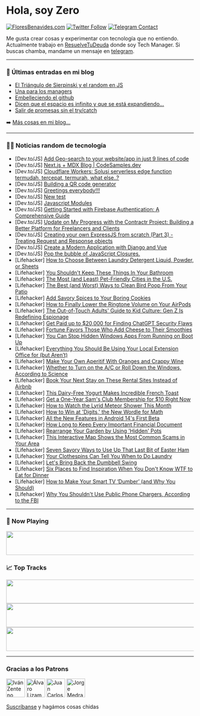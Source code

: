 # Hola, soy Zero

[![FloresBenavides.com](https://img.shields.io/website?down_message=oops&label=MiBlog&style=for-the-badge&up_message=online&url=https%3A%2F%2Ffloresbenavides.com)](https://floresbenavides.com) [![Twitter Follow](https://img.shields.io/twitter/follow/ZeroDragon?color=%231DA1F2&label=Follow&logo=twitter&logoColor=ffffff&style=for-the-badge)](https://twitter.com/zerodragon) [![Telegram Contact](https://img.shields.io/badge/escr%C3%ADbeme-ZeroDragon-%2326A5E4?style=for-the-badge&logo=telegram)](https://t.me/zerodragon)

Me gusta crear cosas y experimentar con tecnología que no entiendo.
Actualmente trabajo en [ResuelveTuDeuda](http://github.com/resuelve) donde soy Tech Manager.
Si buscas chamba, mandame un mensaje en [telegram](https://t.me/zerodragon).

---

### 📕 Últimas entradas en mi blog
<!-- BLOG-POST-LIST:START -->
- [El Triángulo de Sierpinski y el random en JS](https://floresbenavides.com/el-triangulo-de-sierpinski-y-el-random-en-js/)
- [Una para los managers](https://floresbenavides.com/una-para-los-managers/)
- [Embelleciendo el github](https://floresbenavides.com/embelleciendo-el-github/)
- [Dicen que el espacio es infinito y que se está expandiendo…](https://floresbenavides.com/dicen-que-el-espacio-es-infinito-y-que-se-esta-expandiendo/)
- [Salir de promesas sin el try/catch](https://floresbenavides.com/salir-de-promesas-sin-el-try-catch/)
<!-- BLOG-POST-LIST:END -->

➡️ [Más cosas en mi blog...](https://floresbenavides.com)

---

### 👨‍💻 Noticias random de tecnología
<!-- TECH-POSTS:START -->
- [Dev.to/JS] [Add Geo-search to your website/app in just 9 lines of code](https://dev.to/ruppysuppy/add-geo-search-to-your-websiteapp-in-just-9-lines-of-code-4kp4)
- [Dev.to/JS] [Next.js + MDX Blog | CodeSamples.dev](https://dev.to/shibun/codesampesdev-nextjs-mdx-blog-2fcg)
- [Dev.to/JS] [Cloudflare Workers: Solusi serverless edge function termudah, tercepat, termurah, what else..?](https://dev.to/reedho/cloudflare-workers-solusi-serverless-edge-function-termudah-tercepat-termurah-what-else-2pbd)
- [Dev.to/JS] [Building a QR code generator](https://dev.to/cedsengine/building-a-qr-code-generator-onj)
- [Dev.to/JS] [Greetings everybody!!!](https://dev.to/emarshall215/greetings-everybody-4ha)
- [Dev.to/JS] [New test](https://dev.to/monik182/new-test-3kil)
- [Dev.to/JS] [Javascript Modules](https://dev.to/akpvt/javascript-modules-2cl4)
- [Dev.to/JS] [Getting Started with Firebase Authentication: A Comprehensive Guide](https://dev.to/shahabmalikk/getting-started-with-firebase-authentication-a-comprehensive-guide-1j81)
- [Dev.to/JS] [Update on My Progress with the Contractr Project: Building a Better Platform for Freelancers and Clients](https://dev.to/arashjangali/update-on-my-progress-with-the-contractr-project-building-a-better-platform-for-freelancers-and-clients-210j)
- [Dev.to/JS] [Creating your own ExpressJS from scratch &lpar;Part 3&rpar; - Treating Request and Response objects](https://dev.to/wesleymreng7/creating-your-own-expressjs-from-scratch-part-3-treating-request-and-response-objects-4ecf)
- [Dev.to/JS] [Create a Modern Application with Django and Vue](https://dev.to/ericnanhu/create-a-modern-application-with-django-and-vue-242j)
- [Dev.to/JS] [Pop the bubble of JavaScript Closures.](https://dev.to/hariszulfiqar054/pop-the-bubble-of-javascript-closures-482n)
- [Lifehacker] [How to Choose Between Laundry Detergent Liquid, Powder, or Sheets](https://lifehacker.com/how-to-choose-between-laundry-detergent-liquid-powder-1850339381)
- [Lifehacker] [You Shouldn&#39;t Keep These Things In Your Bathroom](https://lifehacker.com/you-shouldnt-keep-these-things-in-your-bathroom-1850339383)
- [Lifehacker] [The Most &lpar;and Least&rpar; Pet-Friendly Cities in the U.S.](https://lifehacker.com/the-most-and-least-pet-friendly-cities-in-the-u-s-1850339385)
- [Lifehacker] [The Best &lpar;and Worst&rpar; Ways to Clean Bird Poop From Your Patio](https://lifehacker.com/the-best-and-worst-ways-to-clean-bird-poop-from-your-1850337329)
- [Lifehacker] [Add Savory Spices to Your Boring Cookies](https://lifehacker.com/add-savory-spices-to-your-boring-cookies-1850334335)
- [Lifehacker] [How to Finally Lower the Ringtone Volume on Your AirPods](https://lifehacker.com/how-to-finally-lower-the-ringtone-volume-on-your-airpod-1850332170)
- [Lifehacker] [The Out-of-Touch Adults&#39; Guide to Kid Culture: Gen Z Is Redefining Espionage](https://lifehacker.com/the-out-of-touch-adults-guide-to-kid-culture-gen-z-is-1850335727)
- [Lifehacker] [Get Paid up to $20,000 for Finding ChatGPT Security Flaws](https://lifehacker.com/get-paid-up-to-20-000-for-finding-chatgpt-security-fla-1850333616)
- [Lifehacker] [Fortune Favors Those Who Add Cheese to Their Smoothies](https://lifehacker.com/fortune-favors-those-who-add-cheese-to-their-smoothies-1850329579)
- [Lifehacker] [You Can Stop Hidden Windows Apps From Running on Boot Up](https://lifehacker.com/you-can-stop-hidden-windows-apps-from-running-on-boot-u-1850332775)
- [Lifehacker] [Everything You Should Be Using Your Local Extension Office for &lpar;but Aren’t&rpar;](https://lifehacker.com/everything-you-should-be-using-your-local-extension-off-1850329094)
- [Lifehacker] [Make Your Own Aperitif With Oranges and Crappy Wine](https://lifehacker.com/make-your-own-aperitif-with-oranges-and-shitty-wine-1850330111)
- [Lifehacker] [Whether to Turn on the A/C or Roll Down the Windows, According to Science](https://lifehacker.com/whether-to-turn-on-the-a-c-or-roll-down-the-windows-ac-1850334173)
- [Lifehacker] [Book Your Next Stay on These Rental Sites Instead of Airbnb](https://lifehacker.com/book-your-next-stay-on-these-rental-sites-instead-of-ai-1850329351)
- [Lifehacker] [This Dairy-Free Yogurt Makes Incredible French Toast](https://lifehacker.com/this-dairy-free-yogurt-makes-incredible-french-toast-1850329387)
- [Lifehacker] [Get a One-Year Sam&#39;s Club Membership for $10 Right Now](https://lifehacker.com/get-a-one-year-sams-club-membership-for-10-right-now-1850333329)
- [Lifehacker] [How to Watch the Lyrid Meteor Shower This Month](https://lifehacker.com/how-to-watch-the-lyrid-meteor-shower-this-month-1850333564)
- [Lifehacker] [How to Win at &#39;Digits,&#39; the New Wordle for Math](https://lifehacker.com/how-to-win-at-digits-the-new-wordle-for-math-1850333000)
- [Lifehacker] [All the New Features in Android 14&#39;s First Beta](https://lifehacker.com/all-the-new-features-in-android-14s-first-beta-1850332344)
- [Lifehacker] [How Long to Keep Every Important Financial Document](https://lifehacker.com/how-long-to-keep-every-important-financial-document-1850328770)
- [Lifehacker] [Rearrange Your Garden by Using &#39;Hidden&#39; Pots](https://lifehacker.com/rearrange-your-garden-by-using-hidden-pots-1850327240)
- [Lifehacker] [This Interactive Map Shows the Most Common Scams in Your Area](https://lifehacker.com/this-interactive-map-shows-the-most-common-scams-in-you-1850325327)
- [Lifehacker] [Seven Savory Ways to Use Up That Last Bit of Easter Ham](https://lifehacker.com/seven-savory-ways-to-use-up-that-last-bit-of-easter-ham-1850328105)
- [Lifehacker] [Your Clothespins Can Tell You When to Do Laundry](https://lifehacker.com/your-clothespins-can-tell-you-when-to-do-laundry-1850327313)
- [Lifehacker] [Let&#39;s Bring Back the Dumbbell Swing](https://lifehacker.com/lets-bring-back-the-dumbbell-swing-1850328581)
- [Lifehacker] [Six Places to Find Inspiration When You Don&#39;t Know WTF to Eat for Dinner](https://lifehacker.com/six-places-to-find-inspiration-when-you-dont-know-wtf-t-1850328218)
- [Lifehacker] [How to Make Your Smart TV ‘Dumber’ &lpar;and Why You Should&rpar;](https://lifehacker.com/how-to-make-your-smart-tv-dumber-and-why-you-should-1850327166)
- [Lifehacker] [Why You Shouldn&#39;t Use Public Phone Chargers, According to the FBI](https://lifehacker.com/why-you-shouldnt-use-public-phone-chargers-according-t-1850323960)<!-- TECH-POSTS:END -->

---

### 🎵 Now Playing
<a href="https://spotify-now-playing-dun.vercel.app/now-playing?open"><img src="https://spotify-now-playing-dun.vercel.app/now-playing" width="540" height="64"></a>

### 📈 Top Tracks
<a href="https://spotify-now-playing-dun.vercel.app/top-tracks?i=1&open"><img src="https://spotify-now-playing-dun.vercel.app/top-tracks?i=1" width="540" height="64"></a>
<a href="https://spotify-now-playing-dun.vercel.app/top-tracks?i=2&open"><img src="https://spotify-now-playing-dun.vercel.app/top-tracks?i=2" width="540" height="64"></a>
<a href="https://spotify-now-playing-dun.vercel.app/top-tracks?i=3&open"><img src="https://spotify-now-playing-dun.vercel.app/top-tracks?i=3" width="540" height="64"></a>

---

### Gracias a los Patrons
[<img src="https://avatars.githubusercontent.com/u/243380?v=4" alt="Iván Zenteno" width="50px">](https://github.com/k001) [<img src="https://avatars.githubusercontent.com/u/19955639?v=4" alt="Álvaro Lizama" width="50px">](https://github.com/alvarolizama) [<img src="https://avatars.githubusercontent.com/u/2718753?v=4" alt="Juan Carlos Ruiz" width="50px">](https://github.com/JuanCrg90) [<img src="https://avatars.githubusercontent.com/u/37025?v=4" alt="Jorge Medrano" width="50px">](https://github.com/h1pp1e) 

[Suscríbanse](https://www.patreon.com/zerodragon) y hagámos cosas chidas
